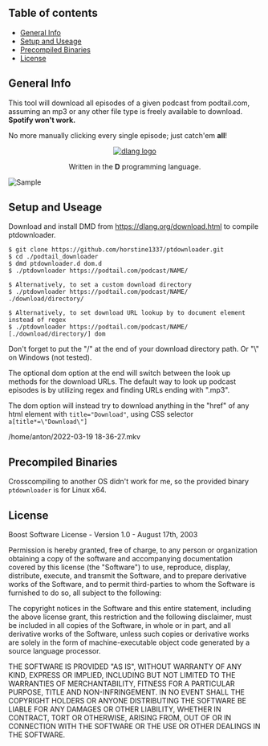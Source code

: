 ## Table of contents
* [General Info](#general-info)
* [Setup and Useage](#setup-and-useage)
* [Precompiled Binaries](#precompiled-binaries)
* [License](#license)


## General Info
This tool will download all episodes of a given podcast from podtail.com,
assuming an mp3 or any other file type is freely available to download.
<span style="font-weight:bold;">Spotify won't work.</span>

No more manually clicking every single episode; just catch'em <span style="font-weight:bold;">all</span>!
<div align="center">

[![dlang logo](https://dlang.org/images/dlogo.png)](https://dlang.org/)

Written in the <span style="font-weight:bold;">D</span> programming language.
</div>

![Sample](/sample.gif)


## Setup and Useage
Download and install DMD from https://dlang.org/download.html to compile ptdownloader.

```
$ git clone https://github.com/horstine1337/ptdownloader.git
$ cd ./podtail_downloader
$ dmd ptdownloader.d dom.d
$ ./ptdownloader https://podtail.com/podcast/NAME/

$ Alternatively, to set a custom download directory
$ ./ptdownloader https://podtail.com/podcast/NAME/ ./download/directory/

$ Alternatively, to set download URL lookup by to document element instead of regex
$ ./ptdownloader https://podtail.com/podcast/NAME/ [./download/directory/] dom
```

Don't forget to put the "/" at the end of your download directory path. Or "\\" on Windows (not tested).

The optional dom option at the end will switch between the look up methods for the download URLs.
The default way to look up podcast episodes is by utilizing regex and finding URLs ending with ".mp3".

The dom option will instead try to download anything in the "href" of any html element with `title="Download"`,
using CSS selector `a[title*=\"Download\"]`

/home/anton/2022-03-19 18-36-27.mkv

## Precompiled Binaries
Crosscompiling to another OS didn't work for me, so the provided binary `ptdownloader` is for Linux x64.

## License
Boost Software License - Version 1.0 - August 17th, 2003

Permission is hereby granted, free of charge, to any person or organization
obtaining a copy of the software and accompanying documentation covered by
this license (the "Software") to use, reproduce, display, distribute,
execute, and transmit the Software, and to prepare derivative works of the
Software, and to permit third-parties to whom the Software is furnished to
do so, all subject to the following:

The copyright notices in the Software and this entire statement, including
the above license grant, this restriction and the following disclaimer,
must be included in all copies of the Software, in whole or in part, and
all derivative works of the Software, unless such copies or derivative
works are solely in the form of machine-executable object code generated by
a source language processor.

THE SOFTWARE IS PROVIDED "AS IS", WITHOUT WARRANTY OF ANY KIND, EXPRESS OR
IMPLIED, INCLUDING BUT NOT LIMITED TO THE WARRANTIES OF MERCHANTABILITY,
FITNESS FOR A PARTICULAR PURPOSE, TITLE AND NON-INFRINGEMENT. IN NO EVENT
SHALL THE COPYRIGHT HOLDERS OR ANYONE DISTRIBUTING THE SOFTWARE BE LIABLE
FOR ANY DAMAGES OR OTHER LIABILITY, WHETHER IN CONTRACT, TORT OR OTHERWISE,
ARISING FROM, OUT OF OR IN CONNECTION WITH THE SOFTWARE OR THE USE OR OTHER
DEALINGS IN THE SOFTWARE.